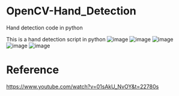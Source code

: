 # OpenCV-Hand_Detection
Hand detection code in python 

This is a hand detection script in python 
![image](https://user-images.githubusercontent.com/49361619/157057782-c150de87-d13e-4ae5-8451-2c78f1b64a80.png)
![image](https://user-images.githubusercontent.com/49361619/157057813-4f5ada08-ef25-4d12-a377-b6d745789919.png)
![image](https://user-images.githubusercontent.com/49361619/157057836-2154b736-7220-47f5-ba7a-d63cdbc5ae0d.png)
![image](https://user-images.githubusercontent.com/49361619/157057863-edfedc89-a14d-457d-bea0-cec038e50def.png)
![image](https://user-images.githubusercontent.com/49361619/157057889-589f1bb5-7025-4216-be72-3373233d5151.png)


# Reference
https://www.youtube.com/watch?v=01sAkU_NvOY&t=22780s
